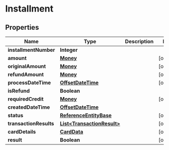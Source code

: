 
# Installment

## Properties
Name | Type | Description | Notes
------------ | ------------- | ------------- | -------------
**installmentNumber** | **Integer** |  | 
**amount** | [**Money**](Money.md) |  |  [optional]
**originalAmount** | [**Money**](Money.md) |  |  [optional]
**refundAmount** | [**Money**](Money.md) |  |  [optional]
**processDateTime** | [**OffsetDateTime**](OffsetDateTime.md) |  |  [optional]
**isRefund** | **Boolean** |  | 
**requiredCredit** | [**Money**](Money.md) |  |  [optional]
**createdDateTime** | [**OffsetDateTime**](OffsetDateTime.md) |  | 
**status** | [**ReferenceEntityBase**](ReferenceEntityBase.md) |  |  [optional]
**transactionResults** | [**List&lt;TransactionResult&gt;**](TransactionResult.md) |  |  [optional]
**cardDetails** | [**CardData**](CardData.md) |  |  [optional]
**result** | **Boolean** |  |  [optional]



